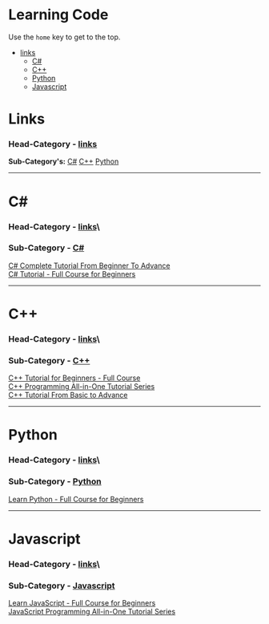 # Learning Code

Use the `home` key to get to the top.

- [links](#links)
  + [C#](#c#)
  + [C++](#C++)
  + [Python](#Python)
  + [Javascript](#javascript)


# Links
### Head-Category - [links](#links)

**Sub-Category's:**
[C#](#c#)
[C++](#C++)
[Python](#Python)

---

# C#
### Head-Category - [links](#links)\
### Sub-Category - [C#](#c#)


[C# Complete Tutorial From Beginner To Advance](https://www.youtube.com/watch?v=FPeGkedZykA&ab_channel=FLDevelopers)\
[C# Tutorial - Full Course for Beginners](https://www.youtube.com/watch?v=GhQdlIFylQ8&ab_channel=freeCodeCamp.org)

---

# C++
### Head-Category - [links](#links)\
### Sub-Category - [C++](#C++)


[C++ Tutorial for Beginners - Full Course](https://www.youtube.com/watch?v=vLnPwxZdW4Y&ab_channel=freeCodeCamp.org)\
[C++ Programming All-in-One Tutorial Series](https://www.youtube.com/watch?v=_bYFu9mBnr4&ab_channel=CalebCurry)\
[C++ Tutorial From Basic to Advance](https://www.youtube.com/watch?v=mUQZ1qmKlLY&ab_channel=ExternCode)


---

# Python
### Head-Category - [links](#links)\
### Sub-Category - [Python](#python)

[Learn Python - Full Course for Beginners](https://www.youtube.com/watch?v=rfscVS0vtbw&ab_channel=freeCodeCamp.org)

---

# Javascript
### Head-Category - [links](#links)\
### Sub-Category - [Javascript](#javascript)

[Learn JavaScript - Full Course for Beginners](https://www.youtube.com/watch?v=PkZNo7MFNFg)\
[JavaScript Programming All-in-One Tutorial Series](https://www.youtube.com/watch?v=9M4XKi25I2M)
